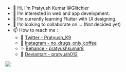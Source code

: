 - 👋 Hi, I’m Pratyush Kumar @Glitchier
- 👀 I’m interested in web and app development.
- 🌱 I’m currently learning Flutter with UI designing.
- 💞️ I’m looking to collaborate on ... (Not decided yet)
- 📫 How to reach me :
  - 💙 [Twitter - Pratyush_K9](https://twitter.com/Pratyush_k9)
  - 📸 [Instagram - no_drugs_only_coffee](https://www.instagram.com/no_drugs_only_coffee/)
  - ✨ [Behance - pratyushkumar8](https://www.behance.net/pratyushkumar8)
  - 🎨 [Deviantart - pratyush012](https://www.deviantart.com/pratyush012)<br>
<img src="https://github-readme-stats.vercel.app/api?username=Glitchier&&show_icons=true&title_color=9a95b6&icon_color=9a8ceb&text_color=36304d&bg_color=eeebfe">

<!---
Glitchier/Glitchier is a ✨ special ✨ repository because its `README.md` (this file) appears on your GitHub profile.
You can click the Preview link to take a look at your changes.
--->
